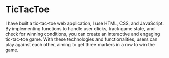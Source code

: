 # TicTacToe
I have built a tic-tac-toe web application, I use HTML, CSS, and JavaScript. By implementing functions to handle user clicks, track game state, and check for winning conditions, you can create an interactive and engaging tic-tac-toe game. With these technologies and functionalities, users can play against each other, aiming to get three markers in a row to win the game.
